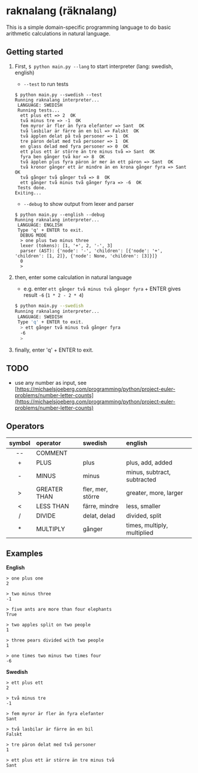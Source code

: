 # raknalang (räknalang)

This is a simple domain-specific programming language to do basic arithmetic calculations in natural language.

## Getting started

1. First, `$ python main.py --lang` to start interpreter (lang: swedish, english)
	- `--test` to run tests

	```
	$ python main.py --swedish --test
	Running raknalang interpreter...
	 LANGUAGE: SWEDISH
	 Running tests...
	  ett plus ett => 2  OK
	  två minus tre => -1  OK
	  fem myror är fler än fyra elefanter => Sant  OK
	  två lasbilar är färre än en bil => Falskt  OK
	  två äpplen delat på två personer => 1  OK
	  tre päron delat med två personer => 1  OK
	  en glass delad med fyra personer => 0  OK
	  ett plus ett är större än tre minus två => Sant  OK
	  fyra ben gånger två kor => 8  OK
	  två äpplen plus fyra päron är mer än ett päron => Sant  OK
	  två kronor gånger ett är mindre än en krona gånger fyra => Sant  OK
	  två gånger två gånger två => 8  OK
	  ett gånger två minus två gånger fyra => -6  OK
	 Tests done.
	Exiting...
	```

	- `--debug` to show output from lexer and parser

	```
	$ python main.py --english --debug
	Running raknalang interpreter...
	 LANGUAGE: ENGLISH
	 Type 'q' + ENTER to exit.
	  DEBUG MODE
	  > one plus two minus three
	  lexer (tokens): [1, '+', 2, '-', 3]
	  parser (AST): {'node': '-', 'children': [{'node': '+', 'children': [1, 2]}, {'node': None, 'children': [3]}]}
	  0
	  >
	```

2. then, enter some calculation in natural language
	- e.g. enter `ett gånger två minus två gånger fyra` + ENTER gives result `-6` (`1 * 2 - 2 * 4`)

	```bash
	$ python main.py --swedish
	Running raknalang interpreter...
	 LANGUAGE: SWEDISH
	 Type 'q' + ENTER to exit.
	  > ett gånger två minus två gånger fyra
	  -6
	  >
	```

3. finally, enter 'q' + ENTER to exit.

## TODO

- use any number as input, see [https://michaelsjoeberg.com/programming/python/project-euler-problems/number-letter-counts](https://michaelsjoeberg.com/programming/python/project-euler-problems/number-letter-counts)

## Operators

| symbol | operator     | swedish       	| english 					  |
| :----: | :----------- | :----------------	| :-------------------------- |
| --     | COMMENT      |  					|   						  |
| +      | PLUS         | plus          	| plus, add, added  		  |
| -      | MINUS        | minus          	| minus, subtract, subtracted |
| >      | GREATER THAN | fler, mer, större | greater, more, larger  	  |
| <      | LESS THAN 	| färre, mindre 	| less, smaller 			  |
| /      | DIVIDE       | delat, delad      | divided, split 			  |
| *      | MULTIPLY     | gånger 	        | times, multiply, multiplied |

## Examples

**English**

```
> one plus one
2

> two minus three
-1

> five ants are more than four elephants
True

> two apples split on two people
1

> three pears divided with two people
1

> one times two minus two times four
-6
```

**Swedish**
	
```
> ett plus ett
2

> två minus tre
-1

> fem myror är fler än fyra elefanter
Sant

> två lasbilar är färre än en bil
Falskt

> tre päron delat med två personer
1

> ett plus ett är större än tre minus två
Sant
```
